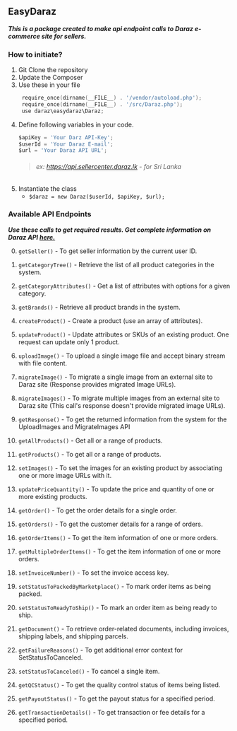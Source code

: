 ## EasyDaraz
***This is a package created to make api endpoint calls to Daraz e-commerce site for sellers.***

### How to initiate?
1. Git Clone the repository
2. Update the Composer
3. Use these in your file  
   ```go
    require_once(dirname(__FILE__) . '/vendor/autoload.php');
    require_once(dirname(__FILE__) . '/src/Daraz.php');
    use daraz\easydaraz\Daraz;
   ```
4. Define following variables in your code.
    ```go
    $apiKey = 'Your Darz API-Key';
    $userId = 'Your Daraz E-mail';
    $url = 'Your Daraz API URL';
   ```
    > ###### ex: https://api.sellercenter.daraz.lk   - for Sri Lanka
5. Instantiate the class
    * `$daraz = new Daraz($userId, $apiKey, $url);`

### Available API Endpoints

***Use these calls to get required results. Get complete information on Daraz API [here.](https://www.daraz.com/sellerapi-docs)***
    
0. ``getSeller()`` - To get seller information by the current user ID.

1. ``getCategoryTree()`` - Retrieve the list of all product categories in the system.

2. ``getCategoryAttributes()`` -  Get a list of attributes with options for a given category.

3. ``getBrands()`` - Retrieve all product brands in the system.

4. ``createProduct()`` - Create a product (use an array of attributes).

5. ``updateProduct()`` - Update attributes or SKUs of an existing product. One request can update only 1 product.

6. ``uploadImage()`` - To upload a single image file and accept binary stream with file content.

7. ``migrateImage()`` - To migrate a single image from an external site to Daraz site (Response provides migrated Image URLs).

8. ``migrateImages()`` -  To migrate multiple images from an external site to Daraz site (This call's response doesn't provide migrated image URLs).

9. ``getResponse()`` - To get the returned information from the system for the UploadImages and MigrateImages API

10. ``getAllProducts()`` - Get all or a range of products.

11. ``getProducts()`` - To get all or a range of products.

12. ``setImages()`` - To set the images for an existing product by associating one or more image URLs with it.

13. ``updatePriceQuantity()`` - To update the price and quantity of one or more existing products.

14. ``getOrder()`` - To get the order details for a single order.

15. ``getOrders()`` - To get the customer details for a range of orders.

16. ``getOrderItems()`` - To get the item information of one or more orders.

17. ``getMultipleOrderItems()`` - To get the item information of one or more orders.

18. ``setInvoiceNumber()`` - To set the invoice access key.

19. ``setStatusToPackedByMarketplace()`` - To mark order items as being packed.

20. ``setStatusToReadyToShip()`` - To mark an order item as being ready to ship.

21. ``getDocument()`` - To retrieve order-related documents, including invoices, shipping labels, and shipping parcels.

22. ``getFailureReasons()`` - To get additional error context for SetStatusToCanceled.

23. ``setStatusToCanceled()`` - To cancel a single item.

24. ``getQCStatus()`` - To get the quality control status of items being listed.

25. ``getPayoutStatus()`` - To get the payout status for a specified period.

26. ``getTransactionDetails()`` - To get transaction or fee details for a specified period.